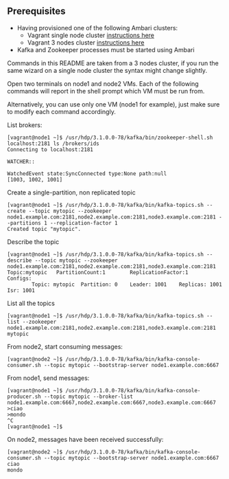 ## Prerequisites

- Having provisioned one of the following Ambari clusters:
    - Vagrant single node cluster [instructions here](../02-Provision_the_environment/Vagrant_single_node/README.md)
    - Vagrant 3 nodes cluster [instructions here](../02-Provision_the_environment/Vagrant/README.md)
- Kafka and Zookeeper processes must be started using Ambari

Commands in this README are taken from a 3 nodes cluster, if you run the same wizard on a single node cluster the syntax  might change slightly.


Open two terminals on node1 and node2 VMs. Each of the following commands will report in the shell prompt which VM must be run from.

Alternatively, you can use only one VM (node1 for example), just make sure to modify each command accordingly.


List brokers:

```console
[vagrant@node1 ~]$ /usr/hdp/3.1.0.0-78/kafka/bin/zookeeper-shell.sh localhost:2181 ls /brokers/ids
Connecting to localhost:2181

WATCHER::

WatchedEvent state:SyncConnected type:None path:null
[1003, 1002, 1001]
```

Create a single-partition, non replicated topic

```console
[vagrant@node1 ~]$ /usr/hdp/3.1.0.0-78/kafka/bin/kafka-topics.sh --create --topic mytopic --zookeeper node1.example.com:2181,node2.example.com:2181,node3.example.com:2181 --partitions 1 --replication-factor 1
Created topic "mytopic".
```

Describe the topic

```console
[vagrant@node1 ~]$ /usr/hdp/3.1.0.0-78/kafka/bin/kafka-topics.sh --describe --topic mytopic --zookeeper node1.example.com:2181,node2.example.com:2181,node3.example.com:2181
Topic:mytopic   PartitionCount:1        ReplicationFactor:1     Configs:
        Topic: mytopic  Partition: 0    Leader: 1001    Replicas: 1001  Isr: 1001
```

List all the topics

```console
[vagrant@node1 ~]$ /usr/hdp/3.1.0.0-78/kafka/bin/kafka-topics.sh --list --zookeeper node1.example.com:2181,node2.example.com:2181,node3.example.com:2181
mytopic
```

From node2, start consuming messages:

```console
[vagrant@node2 ~]$ /usr/hdp/3.1.0.0-78/kafka/bin/kafka-console-consumer.sh --topic mytopic --bootstrap-server node1.example.com:6667

``` 


From node1, send messages:

```console
[vagrant@node1 ~]$ /usr/hdp/3.1.0.0-78/kafka/bin/kafka-console-producer.sh --topic mytopic --broker-list node1.example.com:6667,node2.example.com:6667,node3.example.com:6667
>ciao
>mondo
^C
[vagrant@node1 ~]$ 
``` 

On node2, messages have been received successfully:

```console
[vagrant@node2 ~]$ /usr/hdp/3.1.0.0-78/kafka/bin/kafka-console-consumer.sh --topic mytopic --bootstrap-server node1.example.com:6667
ciao
mondo
``` 